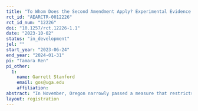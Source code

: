 ```yaml
---
title: "To Whom Does the Second Amendment Apply? Experimental Evidence of Law enforcement’s Impact on Equitable Access to Firearms"
rct_id: "AEARCTR-0012226"
rct_id_num: "12226"
doi: "10.1257/rct.12226-1.1"
date: "2023-10-02"
status: "in_development"
jel: ""
start_year: "2023-06-24"
end_year: "2024-01-31"
pi: "Tamara Ren"
pi_other:
  1:
    name: Garrett Stanford
    email: gos@uga.edu
    affiliation: 
abstract: "In November, Oregon narrowly passed a measure that restricts the possession of firearms, reflecting a national push for stricter gun control. The new law charges the Oregon State Police (OSP) with issuing permits to lawfully own a firearm and allows the OSP discretion when deciding to issue a permit. While proponents of the law have lauded the discretionary power, opponents are concerned that designating an institution that potentially struggles with biased practices as an important gatekeeper could have unintended impacts. We use a field experiment to test for the presence of racial discrimination concerning firearm ownership."
layout: registration
---
```


